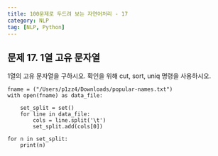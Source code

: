 ```yaml
---
title: 100문제로 두드려 보는 자연어처리 - 17
category: NLP
tag: [NLP, Python]
---
```


## 문제 17. 1열 고유 문자열 
1열의 고유 문자열을 구하시오. 확인을 위해 cut, sort, uniq 명령을 사용하시오.

~~~
fname = ("/Users/p1zz4/Downloads/popular-names.txt")
with open(fname) as data_file:

    set_split = set()
    for line in data_file:
        cols = line.split('\t')
        set_split.add(cols[0])

for n in set_split:
    print(n)
~~~
